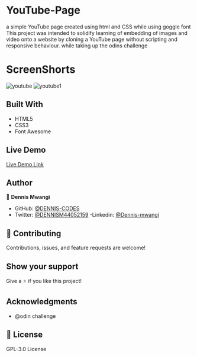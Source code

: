 # YouTube-Page
a simple YouTube page created using html and CSS while using goggle font
This project was intended to solidify learning of embedding of images and video onto a website by cloning a YouTube page without scripting and responsive behaviour.
while taking up the odins challenge



# ScreenShorts

![youtube](https://user-images.githubusercontent.com/65861136/98602734-036f7c00-22f2-11eb-8949-6454aaf3cf87.png)
![youtube1](https://user-images.githubusercontent.com/65861136/98602901-3c0f5580-22f2-11eb-9a6b-d210b60ba924.png)

## Built With

- HTML5
- CSS3
- Font Awesome

## Live Demo

[Live Demo Link](https://DENNIS-CODES.github.io/YouTube-Page/index.html)

## Author

👤 **Dennis Mwangi**

- GitHub: [@DENNIS-CODES](https://github.com/DENNIS-CODES)
- Twitter: [@DENNISM44052159](https://twitter.com/DENNISM44052159)
-Linkedin: [@Dennis-mwangi](https://www.linkedin.com/in/dennis-mwangi-14b7a01b2/)


## 🤝 Contributing

Contributions, issues, and feature requests are welcome!



## Show your support

Give a ⭐️ if you like this project!

## Acknowledgments

- @odin challenge

## 📝 License

 GPL-3.0 License
